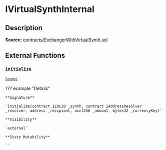 # IVirtualSynthInternal

## Description

**Source:** [contracts/ExchangerWithVirtualSynth.sol](https://github.com/Synthetixio/synthetix/tree/v2.49.0-alpha/contracts/ExchangerWithVirtualSynth.sol)

## External Functions

### `initialize`

<sub>[Source](https://github.com/Synthetixio/synthetix/tree/v2.49.0-alpha/contracts/ExchangerWithVirtualSynth.sol#L12)</sub>

??? example "Details"

    **Signature**

    `initialize(contract IERC20 _synth, contract IAddressResolver _resolver, address _recipient, uint256 _amount, bytes32 _currencyKey)`

    **Visibility**

    `external`

    **State Mutability**

    ``
